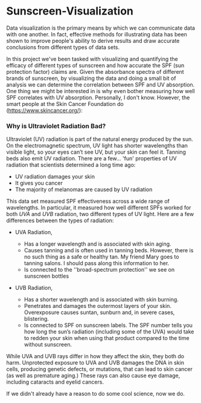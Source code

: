 # Sunscreen-Visualization

Data visualization is the primary means by which we can communicate data with one another. In fact, effective methods for illustrating data has been shown to improve people's ability to derive results and draw accurate conclusions from different types of data sets.

In this project we've been tasked with visualizing and quantifying the efficacy of different types of sunscreen and how accurate the SPF (sun protection factor) claims are. Given the absorbance spectra of different brands of sunscreen, by visualizing the data and doing a small bit of analysis we can determine the correlation between SPF and UV absorption. One thing we might be interested in is why even bother measuring how well SPF correlates with UV absorption. Personally, I don't know. However, the smart people at the Skin Cancer Foundation do (https://www.skincancer.org/):

### Why is Ultraviolet Radiation Bad?
Ultraviolet (UV) radiation is part of the natural energy produced by the sun. On the electromagnetic spectrum, UV light has shorter wavelengths than visible light, so your eyes can’t see UV, but your skin can feel it. Tanning beds also emit UV radiation. There are a few... 'fun' properties of UV radiation that scientists determined a long time ago:
- UV radiation damages your skin
- It gives you cancer
- The majority of melanomas are caused by UV radiation

This data set measured SPF effectiveness across a wide range of wavelengths. In particular, it measured how well different SPFs worked for both *UVA* and *UVB* radiation, two different types of UV light. Here are a few differences between the types of radiation:

- UVA Radiation,
    - Has a longer wavelength and is associated with skin aging.
    - Causes tanning and is often used in tanning beds. However, there is no such thing as a safe or healthy tan. My friend Mary goes to tanning salons. I should pass along this information to her.
    - Is connected to the ''broad-spectrum protection'' we see on sunscreen bottles
    
- UVB Radiation,
    - Has a shorter wavelength and is associated with skin burning. 
    - Penetrates and damages the outermost layers of your skin. Overexposure causes suntan, sunburn and, in severe cases, blistering.
    - Is connected to SPF on sunscreen labels. The SPF number tells you how long the sun’s radiation (including some of the UVA) would take to redden your skin when using that product compared to the time without sunscreen.
    
While UVA and UVB rays differ in how they affect the skin, they both do harm. Unprotected exposure to UVA and UVB damages the DNA in skin cells, producing genetic defects, or mutations, that can lead to skin cancer (as well as premature aging.) These rays can also cause eye damage, including cataracts and eyelid cancers.

If we didn't already have a reason to do some cool science, now we do.
